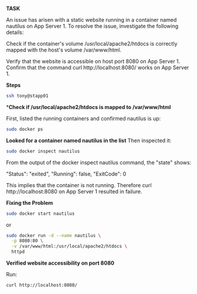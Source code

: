 **TASK**

An issue has arisen with a static website running in a container named nautilus on App Server 1. To resolve the issue, investigate the following details:



Check if the container's volume /usr/local/apache2/htdocs is correctly mapped with the host's volume /var/www/html.


Verify that the website is accessible on host port 8080 on App Server 1. Confirm that the command curl http://localhost:8080/ works on App Server 1.

**Steps**

```bash
ssh tony@stapp01
```
***Check if /usr/local/apache2/htdocs is mapped to /var/www/html**

First, listed the running containers and confirmed nautilus is up:

```bash
sudo docker ps
```

**Looked for a container named nautilus in the list**
Then inspected it:

```bash
sudo docker inspect nautilus
```

From the output of the docker inspect nautilus command, the "state" shows:

"Status": "exited",
"Running": false,
"ExitCode": 0

This implies that the container is not running. Therefore curl http://localhost:8080 on App Server 1 resulted in failure.

**Fixing the Problem**

```bash
sudo docker start nautilus
```
or

```bash
sudo docker run -d --name nautilus \
  -p 8080:80 \
  -v /var/www/html:/usr/local/apache2/htdocs \
  httpd
```


**Verified website accessibility on port 8080**

Run:

```bash
curl http://localhost:8080/
```
